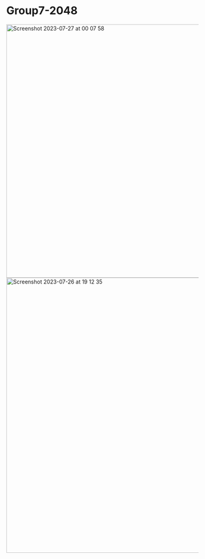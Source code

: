 # Group7-2048

<img width="662" alt="Screenshot 2023-07-27 at 00 07 58" src="https://github.com/ccxxyy23/Group7-2048/assets/119594609/6e91739a-6f7f-4815-bf0c-dfceadc7d4cf">
<img width="719" alt="Screenshot 2023-07-26 at 19 12 35" src="https://github.com/ccxxyy23/Group7-2048/assets/119594609/0745050b-89bc-4cae-b645-8b8e76955041">
